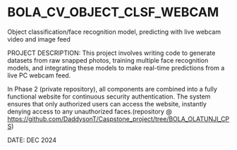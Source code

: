 # BOLA_CV_OBJECT_CLSF_WEBCAM
Object classification/face recognition model, predicting with live webcam video and image feed


PROJECT DESCRIPTION: This project involves writing code to generate datasets from raw snapped photos, training multiple face recognition models, and integrating these models to make real-time predictions from a live PC webcam feed.

In Phase 2 (private repository), all components are combined into a fully functional website for continuous security authentication. The system ensures that only authorized users can access the website, instantly denying access to any unauthorized faces.(repository @ https://github.com/DaddysonT/Caspstone_project/tree/BOLA_OLATUNJI_CPS)


DATE: DEC 2024

